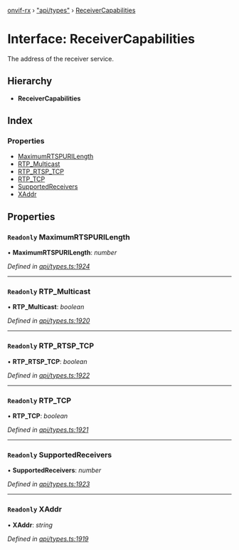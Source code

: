 [onvif-rx](../README.md) › ["api/types"](../modules/_api_types_.md) › [ReceiverCapabilities](_api_types_.receivercapabilities.md)

# Interface: ReceiverCapabilities

The address of the receiver service.

## Hierarchy

* **ReceiverCapabilities**

## Index

### Properties

* [MaximumRTSPURILength](_api_types_.receivercapabilities.md#readonly-maximumrtspurilength)
* [RTP_Multicast](_api_types_.receivercapabilities.md#readonly-rtp_multicast)
* [RTP_RTSP_TCP](_api_types_.receivercapabilities.md#readonly-rtp_rtsp_tcp)
* [RTP_TCP](_api_types_.receivercapabilities.md#readonly-rtp_tcp)
* [SupportedReceivers](_api_types_.receivercapabilities.md#readonly-supportedreceivers)
* [XAddr](_api_types_.receivercapabilities.md#readonly-xaddr)

## Properties

### `Readonly` MaximumRTSPURILength

• **MaximumRTSPURILength**: *number*

*Defined in [api/types.ts:1924](https://github.com/patrickmichalina/onvif-rx/blob/3e9b152/src/api/types.ts#L1924)*

___

### `Readonly` RTP_Multicast

• **RTP_Multicast**: *boolean*

*Defined in [api/types.ts:1920](https://github.com/patrickmichalina/onvif-rx/blob/3e9b152/src/api/types.ts#L1920)*

___

### `Readonly` RTP_RTSP_TCP

• **RTP_RTSP_TCP**: *boolean*

*Defined in [api/types.ts:1922](https://github.com/patrickmichalina/onvif-rx/blob/3e9b152/src/api/types.ts#L1922)*

___

### `Readonly` RTP_TCP

• **RTP_TCP**: *boolean*

*Defined in [api/types.ts:1921](https://github.com/patrickmichalina/onvif-rx/blob/3e9b152/src/api/types.ts#L1921)*

___

### `Readonly` SupportedReceivers

• **SupportedReceivers**: *number*

*Defined in [api/types.ts:1923](https://github.com/patrickmichalina/onvif-rx/blob/3e9b152/src/api/types.ts#L1923)*

___

### `Readonly` XAddr

• **XAddr**: *string*

*Defined in [api/types.ts:1919](https://github.com/patrickmichalina/onvif-rx/blob/3e9b152/src/api/types.ts#L1919)*
